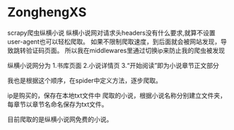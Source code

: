 # ZonghengXS
scrapy爬虫纵横小说
纵横小说网对请求头headers没有什么要求,就算不设置user-agent也可以轻松爬取。
如果不限制爬取速度，到后面就会被网站发现，导致跳转验证码页面。
所以我在middlewares里通过切换ip来防止我的爬虫被发现

纵横小说网分为
1.书库页面
2.小说详情页
3.“开始阅读”即为小说章节正文部分

我也是根据这个顺序，在spider中定义方法，逐步爬取。

ip是购买的，保存在本地txt文件中
爬取的小说，根据小说名称分别建立文件夹，每章节以章节名命名保存为txt文件。

目前爬取的是纵横小说网免费的小说。
